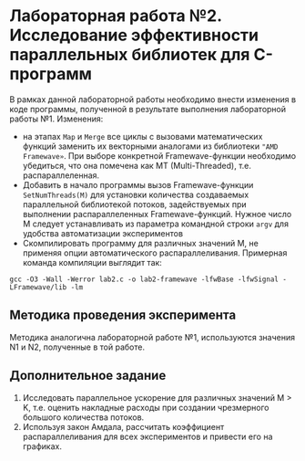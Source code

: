# Лабораторная работа №2. Исследование эффективности параллельных библиотек для С-программ
В рамках данной лабораторной работы необходимо внести изменения в коде программы, полученной в результате выполнения лабораторной работы №1.
Изменения:
  - на этапах `Map` и `Merge` все циклы с вызовами математических функций заменить их векторными аналогами из библиотеки `"AMD Framewave»`. При выборе конкретной Framewave-функции
необходимо убедиться, что она помечена как MT (Multi-Threaded), т.е. распараллеленная.
  - Добавить в начало программы вызов Framewave-функции `SetNumThreads(M)` для установки количества создаваемых параллельной библиотекой потоков, задействуемых при выполнении распараллеленных Framewave-функций. Нужное число M следует устанавливать из параметра командной строки `argv` для удобства автоматизации экспериментов
  - Скомпилировать программу для различных значений M, не применяя опции автоматического распараллеливания. Примерная команда компиляции выглядит так:
```
gcc -O3 -Wall -Werror lab2.c -o lab2-framewave -lfwBase -lfwSignal -LFramewave/lib -lm
```

## Методика проведения эксперимента
Методика аналогична лабораторной работе №1, используются значения N1 и N2, полученные в той работе.

## Дополнительное задание
  1. Исследовать параллельное ускорение для различных значений M > K, т.е. оценить накладные расходы при создании чрезмерного большого количества потоков.
  2. Используя закон Амдала, рассчитать коэффициент распараллеливания для всех экспериментов и привести его на графиках.